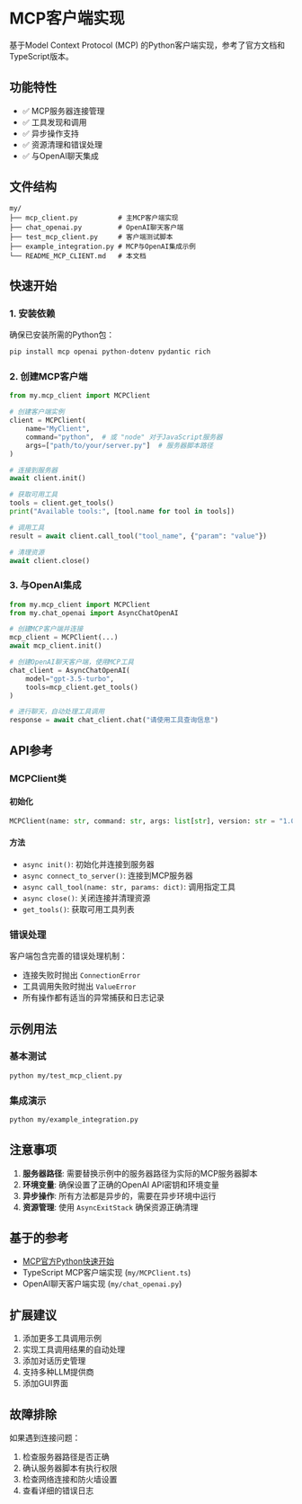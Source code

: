 # MCP客户端实现

基于Model Context Protocol (MCP) 的Python客户端实现，参考了官方文档和TypeScript版本。

## 功能特性

- ✅ MCP服务器连接管理
- ✅ 工具发现和调用
- ✅ 异步操作支持
- ✅ 资源清理和错误处理
- ✅ 与OpenAI聊天集成

## 文件结构

```
my/
├── mcp_client.py          # 主MCP客户端实现
├── chat_openai.py         # OpenAI聊天客户端
├── test_mcp_client.py     # 客户端测试脚本
├── example_integration.py # MCP与OpenAI集成示例
└── README_MCP_CLIENT.md   # 本文档
```

## 快速开始

### 1. 安装依赖

确保已安装所需的Python包：

```bash
pip install mcp openai python-dotenv pydantic rich
```

### 2. 创建MCP客户端

```python
from my.mcp_client import MCPClient

# 创建客户端实例
client = MCPClient(
    name="MyClient",
    command="python",  # 或 "node" 对于JavaScript服务器
    args=["path/to/your/server.py"]  # 服务器脚本路径
)

# 连接到服务器
await client.init()

# 获取可用工具
tools = client.get_tools()
print("Available tools:", [tool.name for tool in tools])

# 调用工具
result = await client.call_tool("tool_name", {"param": "value"})

# 清理资源
await client.close()
```

### 3. 与OpenAI集成

```python
from my.mcp_client import MCPClient
from my.chat_openai import AsyncChatOpenAI

# 创建MCP客户端并连接
mcp_client = MCPClient(...)
await mcp_client.init()

# 创建OpenAI聊天客户端，使用MCP工具
chat_client = AsyncChatOpenAI(
    model="gpt-3.5-turbo",
    tools=mcp_client.get_tools()
)

# 进行聊天，自动处理工具调用
response = await chat_client.chat("请使用工具查询信息")
```

## API参考

### MCPClient类

#### 初始化
```python
MCPClient(name: str, command: str, args: list[str], version: str = "1.0.0")
```

#### 方法
- `async init()`: 初始化并连接到服务器
- `async connect_to_server()`: 连接到MCP服务器
- `async call_tool(name: str, params: dict)`: 调用指定工具
- `async close()`: 关闭连接并清理资源
- `get_tools()`: 获取可用工具列表

### 错误处理

客户端包含完善的错误处理机制：
- 连接失败时抛出 `ConnectionError`
- 工具调用失败时抛出 `ValueError`
- 所有操作都有适当的异常捕获和日志记录

## 示例用法

### 基本测试
```bash
python my/test_mcp_client.py
```

### 集成演示
```bash
python my/example_integration.py
```

## 注意事项

1. **服务器路径**: 需要替换示例中的服务器路径为实际的MCP服务器脚本
2. **环境变量**: 确保设置了正确的OpenAI API密钥和环境变量
3. **异步操作**: 所有方法都是异步的，需要在异步环境中运行
4. **资源管理**: 使用 `AsyncExitStack` 确保资源正确清理

## 基于的参考

- [MCP官方Python快速开始](https://modelcontextprotocol.io/quickstart/client)
- TypeScript MCP客户端实现 (`my/MCPClient.ts`)
- OpenAI聊天客户端实现 (`my/chat_openai.py`)

## 扩展建议

1. 添加更多工具调用示例
2. 实现工具调用结果的自动处理
3. 添加对话历史管理
4. 支持多种LLM提供商
5. 添加GUI界面

## 故障排除

如果遇到连接问题：
1. 检查服务器路径是否正确
2. 确认服务器脚本有执行权限
3. 检查网络连接和防火墙设置
4. 查看详细的错误日志
